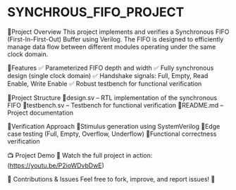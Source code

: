 # SYNCHROUS_FIFO_PROJECT

🚀Project Overview
This project implements and verifies a Synchronous FIFO (First-In-First-Out) Buffer using Verilog. The FIFO is designed to efficiently manage data flow between different modules operating under the same clock domain.

🔹Features
✅ Parameterized FIFO depth and width
✅ Fully synchronous design (single clock domain)
✅ Handshake signals: Full, Empty, Read Enable, Write Enable
✅ Robust testbench for functional verification

🔹Project Structure
🎯design.sv – RTL implementation of the synchronous FIFO
🎯testbench.sv – Testbench for functional verification
🎯README.md – Project documentation

🔹Verification Approach
🎯Stimulus generation using SystemVerilog
🎯Edge case testing (Full, Empty, Overflow, Underflow)
🎯Functional correctness verification

📺 Project Demo 🎥 Watch the full project in action: (https://youtu.be/P2ioWDvbDwE)

📌 Contributions & Issues
Feel free to fork, improve, and report issues! 🚀



